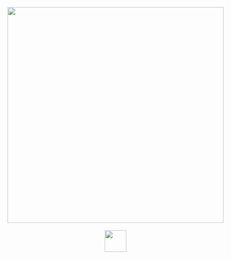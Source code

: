 
<div align="center">
<a href="https://github.com/the-romantic-dev"><img src="https://shields.io/badge/Android_developer-green?logo=android&logoColor=white" width="500"/></a>
</div>

<br/>

<div align="center">
  <a href="https://t.me/TheRomantic20">
    <img src="https://shields.io/badge/My_Telegram-2AABEE?logo=telegram&logoColor=white" height="50"/>
  </a>
</div>


